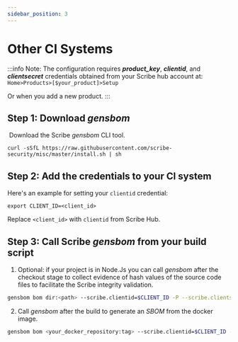 ```yaml
---
sidebar_position: 3
---
```


# Other CI Systems

:::info Note:
The configuration requires <em><b>product_key</b></em>, <em><b>clientid</b></em>, and <em><b>clientsecret</b></em> credentials obtained from your Scribe hub account at: `Home>Products>[$your_product]>Setup`

Or when you add a new product.
:::

## Step 1: Download *gensbom*
​
Download the Scribe *gensbom* CLI tool.

```
curl -sSfL https://raw.githubusercontent.com/scribe-security/misc/master/install.sh | sh
```

## Step 2: Add the credentials to your CI system​

Here's an example for setting your `clientid` credential:
```
export CLIENT_ID=<client_id>
```
Replace `<client_id>` with `clientid` from Scribe Hub.

## Step 3: Call Scribe *gensbom* from your build script 

1. Optional: if your project is in Node.Js you can call *gensbom* after the checkout stage to collect evidence of hash values of the source code files to facilitate the Scribe integrity validation.

```bash
gensbom bom dir:<path> --scribe.clientid=$CLIENT_ID -P --scribe.clientsecret=$CLIENT_SECRET --name=$PRODUCT_KEY --scribe.loginurl=https://scribesecurity-beta.us.auth0.com --scribe.auth0.audience=api.beta.scribesecurity.com --scribe.url https://api.beta.scribesecurity.com -E -f -v
```

2. Call *gensbom* after the build to generate an *SBOM* from the docker image.

```bash
gensbom bom <your_docker_repository:tag> --scribe.clientid=$CLIENT_ID -P --scribe.clientsecret=$CLIENT_SECRET --name=$PRODUCT_KEY --scribe.loginurl=https://scribesecurity-beta.us.auth0.com --scribe.auth0.audience=api.beta.scribesecurity.com --scribe.url https://api.beta.scribesecurity.com -E -f -v
```